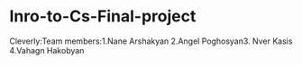 # Inro-to-Cs-Final-project
Cleverly:Team members:1.Nane Arshakyan 2.Angel Poghosyan3. Nver Kasis 4.Vahagn Hakobyan
